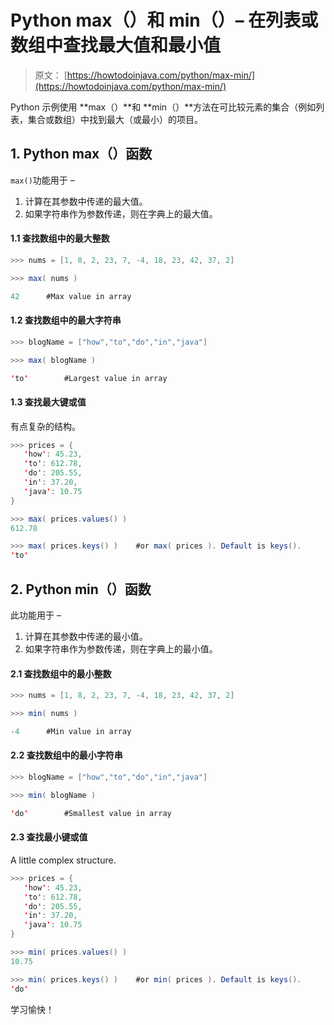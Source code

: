 # Python max（）和 min（）– 在列表或数组中查找最大值和最小值

> 原文： [https://howtodoinjava.com/python/max-min/](https://howtodoinjava.com/python/max-min/)

Python 示例使用 **max（）**和 **min（）**方法在可比较元素的集合（例如列表，集合或数组）中找到最大（或最小）的项目。

## 1\. Python max（）函数

`max()`功能用于 –

1.  计算在其参数中传递的最大值。
2.  如果字符串作为参数传递，则在字典上的最大值。

#### 1.1 查找数组中的最大整数

```java
>>> nums = [1, 8, 2, 23, 7, -4, 18, 23, 42, 37, 2]

>>> max( nums )

42		#Max value in array

```

#### 1.2 查找数组中的最大字符串

```java
>>> blogName = ["how","to","do","in","java"]

>>> max( blogName )

'to'		#Largest value in array

```

#### 1.3 查找最大键或值

有点复杂的结构。

```java
>>> prices = {
   'how': 45.23,
   'to': 612.78,
   'do': 205.55,
   'in': 37.20,
   'java': 10.75
}

>>> max( prices.values() )
612.78

>>> max( prices.keys() ) 	#or max( prices ). Default is keys().
'to'

```

## 2\. Python min（）函数

此功能用于 –

1.  计算在其参数中传递的最小值。
2.  如果字符串作为参数传递，则在字典上的最小值。

#### 2.1 查找数组中的最小整数

```java
>>> nums = [1, 8, 2, 23, 7, -4, 18, 23, 42, 37, 2]

>>> min( nums )

-4		#Min value in array

```

#### 2.2 查找数组中的最小字符串

```java
>>> blogName = ["how","to","do","in","java"]

>>> min( blogName )

'do'		#Smallest value in array

```

#### 2.3 查找最小键或值

A little complex structure.

```java
>>> prices = {
   'how': 45.23,
   'to': 612.78,
   'do': 205.55,
   'in': 37.20,
   'java': 10.75
}

>>> min( prices.values() )
10.75

>>> min( prices.keys() ) 	#or min( prices ). Default is keys().
'do'

```

学习愉快！